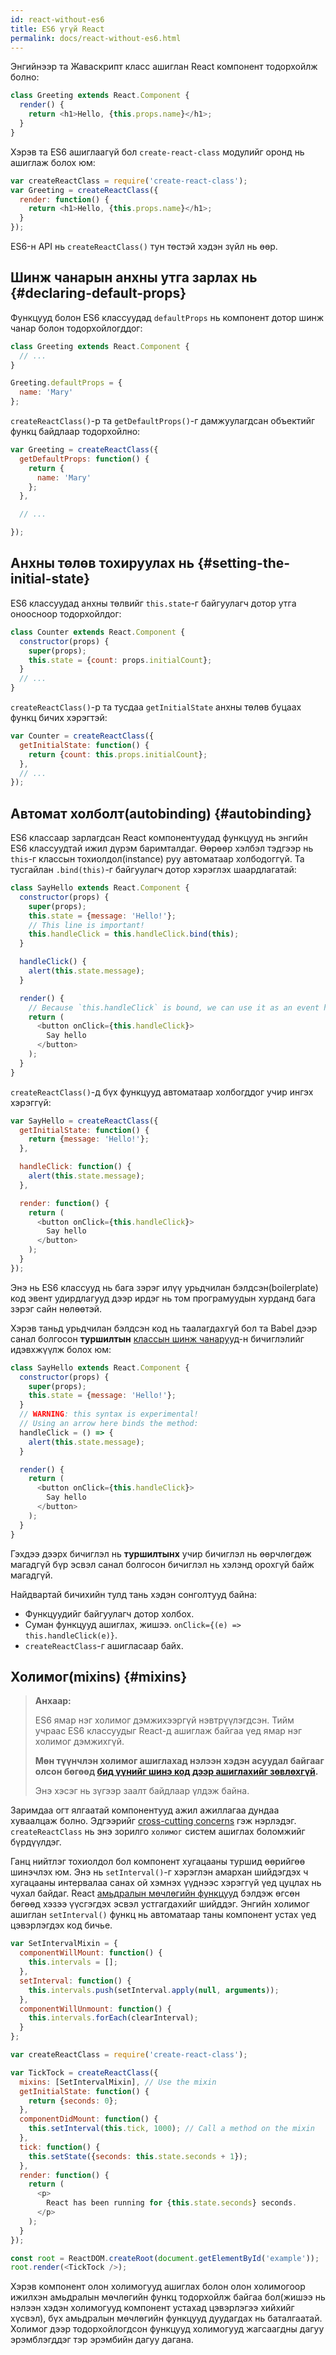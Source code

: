 ```yaml
---
id: react-without-es6
title: ES6 үгүй React
permalink: docs/react-without-es6.html
---
```


Энгийнээр та Жаваскрипт класс ашиглан React компонент тодорхойлж болно:

```javascript
class Greeting extends React.Component {
  render() {
    return <h1>Hello, {this.props.name}</h1>;
  }
}
```

Хэрэв та ES6 ашиглаагүй бол `create-react-class` модулийг оронд нь ашиглаж болох юм:


```javascript
var createReactClass = require('create-react-class');
var Greeting = createReactClass({
  render: function() {
    return <h1>Hello, {this.props.name}</h1>;
  }
});
```

ES6-н API нь `createReactClass()` тун төстэй хэдэн зүйл нь өөр.

## Шинж чанарын анхны утга зарлах нь {#declaring-default-props}

Функцууд болон ES6 классуудад `defaultProps` нь компонент дотор шинж чанар болон тодорхойлогддог:

```javascript
class Greeting extends React.Component {
  // ...
}

Greeting.defaultProps = {
  name: 'Mary'
};
```

`createReactClass()`-р та `getDefaultProps()`-г дамжуулагдсан объектийг функц байдлаар тодорхойлно:

```javascript
var Greeting = createReactClass({
  getDefaultProps: function() {
    return {
      name: 'Mary'
    };
  },

  // ...

});
```

## Анхны төлөв тохируулах нь {#setting-the-initial-state}

ES6 классуудад анхны төлвийг `this.state`-г байгуулагч дотор утга оноосноор тодорхойлдог:

```javascript
class Counter extends React.Component {
  constructor(props) {
    super(props);
    this.state = {count: props.initialCount};
  }
  // ...
}
```

`createReactClass()`-р та тусдаа `getInitialState` анхны төлөв буцаах функц бичих хэрэгтэй:

```javascript
var Counter = createReactClass({
  getInitialState: function() {
    return {count: this.props.initialCount};
  },
  // ...
});
```

## Автомат холболт(autobinding) {#autobinding}

ES6 классаар зарлагдсан React компонентуудад функцууд нь энгийн ES6 классуудтай ижил дүрэм баримталдаг. Өөрөөр хэлбэл тэдгээр нь `this`-г классын тохиолдол(instance) руу автоматаар холбодоггүй. Та тусгайлан `.bind(this)`-г байгуулагч дотор хэрэглэх шаардлагатай:

```javascript
class SayHello extends React.Component {
  constructor(props) {
    super(props);
    this.state = {message: 'Hello!'};
    // This line is important!
    this.handleClick = this.handleClick.bind(this);
  }

  handleClick() {
    alert(this.state.message);
  }

  render() {
    // Because `this.handleClick` is bound, we can use it as an event handler.
    return (
      <button onClick={this.handleClick}>
        Say hello
      </button>
    );
  }
}
```

`createReactClass()`-д бүх функцууд автоматаар холбогддог учир ингэх хэрэггүй:

```javascript
var SayHello = createReactClass({
  getInitialState: function() {
    return {message: 'Hello!'};
  },

  handleClick: function() {
    alert(this.state.message);
  },

  render: function() {
    return (
      <button onClick={this.handleClick}>
        Say hello
      </button>
    );
  }
});
```

Энэ нь ES6 классууд нь бага зэрэг илүү урьдчилан бэлдсэн(boilerplate) код эвент удирдлагууд дээр ирдэг нь том програмуудын хурданд бага зэрэг сайн нөлөөтэй.

 Хэрэв таньд урьдчилан бэлдсэн код нь таалагдахгүй бол та Babel дээр санал болгосон **туршилтын** [классын шинж чанарууд](https://babeljs.io/docs/plugins/transform-class-properties/)-н бичиглэлийг идэвхжүүлж болох юм:


```javascript
class SayHello extends React.Component {
  constructor(props) {
    super(props);
    this.state = {message: 'Hello!'};
  }
  // WARNING: this syntax is experimental!
  // Using an arrow here binds the method:
  handleClick = () => {
    alert(this.state.message);
  }

  render() {
    return (
      <button onClick={this.handleClick}>
        Say hello
      </button>
    );
  }
}
```

Гэхдээ дээрх бичиглэл нь **туршилтынх** учир бичиглэл нь өөрчлөгдөж магадгүй бүр эсвэл санал болгосон бичиглэл нь хэлэнд орохгүй байж магадгүй.

Найдвартай бичихийн тулд тань хэдэн сонголтууд байна:

* Функцуудийг байгуулагч дотор холбох.
* Суман функцууд ашиглах, жишээ. `onClick={(e) => this.handleClick(e)}`.
* `createReactClass`-г ашигласаар байх.

## Холимог(mixins) {#mixins}

>**Анхаар:**
>
>ES6 ямар нэг холимог дэмжихээргүй нэвтрүүлэгдсэн. Тийм учраас ES6 классуудыг React-д ашиглаж байгаа үед ямар нэг холимог дэмжихгүй.
>
>**Мөн түүнчлэн холимог ашиглахад нэлээн хэдэн асуудал байгааг олсон бөгөөд [бид үүнийг шинэ код дээр ашиглахийг зөвлөхгүй](/blog/2016/07/13/mixins-considered-harmful.html).**
>
>Энэ хэсэг нь зүгээр заалт байдлаар үлдэж байна.

Заримдаа огт ялгаатай компонентууд ажил ажиллагаа дундаа хуваалцаж болно. Эдгээрийг [cross-cutting concerns](https://en.wikipedia.org/wiki/Cross-cutting_concern) гэж нэрлэдэг. `createReactClass` нь энэ зорилго `холимог` систем ашиглах боломжийг бүрдүүлдэг.

Ганц нийтлэг тохиолдол бол компонент хугацааны туршид өөрийгөө шинэчлэх юм. Энэ нь `setInterval()`-г хэрэглэн амархан шийдэгдэх ч хугацааны интервалаа санах ой хэмнэх үүднээс хэрэггүй үед цуцлах нь чухал байдаг. React [амьдралын мөчлөгийн функцууд](/docs/react-component.html#the-component-lifecycle) бэлдэж өгсөн бөгөөд хэзээ үүсгэгдэх эсвэл устгагдахийг шийддэг. Энгийн холимог ашиглан `setInterval()` функц нь автоматаар таны компонент устах үед цэвэрлэгдэх код бичье.

```javascript
var SetIntervalMixin = {
  componentWillMount: function() {
    this.intervals = [];
  },
  setInterval: function() {
    this.intervals.push(setInterval.apply(null, arguments));
  },
  componentWillUnmount: function() {
    this.intervals.forEach(clearInterval);
  }
};

var createReactClass = require('create-react-class');

var TickTock = createReactClass({
  mixins: [SetIntervalMixin], // Use the mixin
  getInitialState: function() {
    return {seconds: 0};
  },
  componentDidMount: function() {
    this.setInterval(this.tick, 1000); // Call a method on the mixin
  },
  tick: function() {
    this.setState({seconds: this.state.seconds + 1});
  },
  render: function() {
    return (
      <p>
        React has been running for {this.state.seconds} seconds.
      </p>
    );
  }
});

const root = ReactDOM.createRoot(document.getElementById('example'));
root.render(<TickTock />);
```

Хэрэв компонент олон холимогууд ашиглах болон олон холимогоор ижилхэн амьдралын мөчлөгийн функц тодорхойлж байгаа бол(жишээ нь нэлээн хэдэн холимогууд компонент устахад цэвэрлэгээ хийхийг хүсвэл), бүх амьдралын мөчлөгийн функцууд дуудагдах нь баталгаатай. Холимог дээр тодорхойлогдсон функцууд холимогууд жагсаагдны дагуу эрэмблэгддэг тэр эрэмбийн дагуу дагана.

